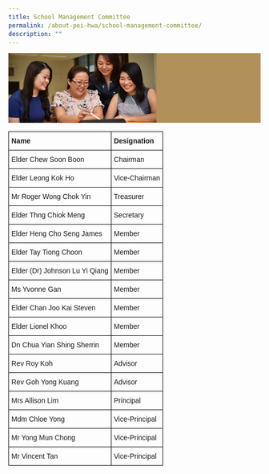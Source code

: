 ```yaml
---
title: School Management Committee
permalink: /about-pei-hwa/school-management-committee/
description: ""
---
```

![](/images/Website%20Banners%20Subpage/948x260%20masterhead%20-%20About%20Pei%20Hwa4.jpg)
<style type="text/css">
.tg  {border-collapse:collapse;border-spacing:0;}
.tg td{border-color:black;border-style:solid;border-width:1px;font-family:Arial, sans-serif;font-size:14px;
  overflow:hidden;padding:10px 5px;word-break:normal;}
.tg th{border-color:black;border-style:solid;border-width:1px;font-family:Arial, sans-serif;font-size:14px;
  font-weight:normal;overflow:hidden;padding:10px 5px;word-break:normal;}
.tg .tg-cly1{text-align:left;vertical-align:middle}
.tg .tg-yla0{font-weight:bold;text-align:left;vertical-align:middle}
</style>
<table class="tg">
<thead>
  <tr>
    <th class="tg-yla0"><span style="color:inherit;background-color:transparent">Name</span></th>
    <th class="tg-yla0"><span style="color:inherit;background-color:transparent">Designation</span></th>
  </tr>
</thead>
<tbody>
  <tr>
    <td class="tg-cly1"><span style="color:inherit;background-color:transparent">Elder Chew Soon Boon</span><br></td>
    <td class="tg-cly1"><span style="color:inherit;background-color:transparent">Chairman</span><br></td>
  </tr>
  <tr>
    <td class="tg-cly1"><span style="color:inherit;background-color:transparent">Elder Leong Kok Ho</span><br></td>
    <td class="tg-cly1"><span style="color:inherit;background-color:transparent">Vice-Chairman</span><br></td>
  </tr>
  <tr>
    <td class="tg-cly1"><span style="color:inherit;background-color:transparent"> Mr Roger Wong Chok Yin</span></td>
    <td class="tg-cly1"><span style="color:inherit;background-color:transparent"> Treasurer</span></td>
  </tr>
  <tr>
    <td class="tg-cly1"><span style="color:inherit;background-color:transparent">Elder Thng Chiok Meng</span><br></td>
    <td class="tg-cly1"><span style="color:inherit;background-color:transparent">Secretary</span><br></td>
  </tr>
  <tr>
    <td class="tg-cly1"><span style="color:inherit;background-color:transparent">Elder Heng Cho Seng James</span><br></td>
    <td class="tg-cly1"><span style="color:inherit;background-color:transparent">Member</span><br></td>
  </tr>
  <tr>
    <td class="tg-cly1"><span style="color:inherit;background-color:transparent">Elder Tay Tiong Choon</span><br></td>
    <td class="tg-cly1"><span style="color:inherit;background-color:transparent">Member</span><br></td>
  </tr>
  <tr>
    <td class="tg-cly1"><span style="color:inherit;background-color:transparent">Elder (Dr) Johnson Lu Yi Qiang</span><br></td>
    <td class="tg-cly1"><span style="color:inherit;background-color:transparent">Member</span><br></td>
  </tr>
  <tr>
    <td class="tg-cly1"><span style="color:inherit;background-color:transparent">Ms Yvonne Gan</span><br></td>
    <td class="tg-cly1"><span style="color:inherit;background-color:transparent">Member</span><br></td>
  </tr>
  <tr>
    <td class="tg-cly1"><span style="color:inherit;background-color:transparent">Elder Chan Joo Kai Steven</span><br></td>
    <td class="tg-cly1"><span style="color:inherit;background-color:transparent">Member</span><br></td>
  </tr>
  <tr>
    <td class="tg-cly1"><span style="color:inherit;background-color:transparent">Elder Lionel Khoo</span><br></td>
    <td class="tg-cly1"><span style="color:inherit;background-color:transparent">Member</span><br></td>
  </tr>
  <tr>
    <td class="tg-cly1"><span style="color:inherit;background-color:transparent">Dn Chua Yian Shing Sherrin</span><br></td>
    <td class="tg-cly1"><span style="color:inherit;background-color:transparent">Member</span><br></td>
  </tr>
  <tr>
    <td class="tg-cly1"><span style="color:inherit;background-color:transparent">Rev Roy Koh</span><br></td>
    <td class="tg-cly1"><span style="color:inherit;background-color:transparent">Advisor</span><br></td>
  </tr>
  <tr>
    <td class="tg-cly1"><span style="color:inherit;background-color:transparent">Rev Goh Yong Kuang</span><br></td>
    <td class="tg-cly1"><span style="color:inherit;background-color:transparent">Advisor</span><br></td>
  </tr>
  <tr>
    <td class="tg-cly1"><span style="color:inherit;background-color:transparent">Mrs Allison Lim</span><br></td>
    <td class="tg-cly1"><span style="color:inherit;background-color:transparent">Principal</span><br></td>
  </tr>
  <tr>
    <td class="tg-cly1"><span style="color:inherit;background-color:transparent">Mdm Chloe Yong</span><br></td>
    <td class="tg-cly1"><span style="color:inherit;background-color:transparent">Vice-Principal</span><br></td>
  </tr>
  <tr>
    <td class="tg-cly1"><span style="color:inherit;background-color:transparent">Mr Yong Mun Chong</span><br></td>
    <td class="tg-cly1"><span style="color:inherit;background-color:transparent">Vice-Principal</span><br></td>
  </tr>
  <tr>
    <td class="tg-cly1"><span style="color:inherit;background-color:transparent">Mr Vincent Tan</span><br></td>
    <td class="tg-cly1"><span style="color:inherit;background-color:transparent">Vice-Principal</span><br></td>
  </tr>
</tbody>
</table>